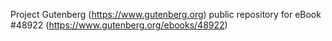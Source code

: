 Project Gutenberg (https://www.gutenberg.org) public repository for eBook #48922 (https://www.gutenberg.org/ebooks/48922)
